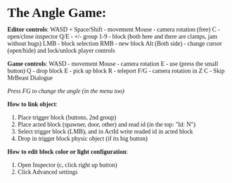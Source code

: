 <div style="font-family: 'Consolas';">
<b style="font-size: 30px;">The Angle Game:</b>

<b>Editor controls</b>:
WASD + Space/Shift - movement
Mouse - camera rotation (free)
C - open/close inspector
Q/E - +/- group
1-9 - block (both here and there are clamps, jam without bugs)
LMB - block selection
RMB - new block
Alt (Both side) - change cursor (open/hide) and lock/unlock player controls

<b>Game controls</b>:
WASD - movement
Mouse - camera rotation
E - use (press the small button)
Q - drop block
E - pick up block
R - teleport
F/G - camera rotation in Z
C - Skip MrBeast Dialogue

<i>Press FG to change the angle (in the menu too)</i>

<b>How to link object</b>:
1. Place trigger block (buttons, 2nd group)
2. Place acted block (spawner, door, other) and read id (in the top: "Id: N")
3. Select trigger block (LMB), and in ActId write readed id in acted block
4. Drop in trigger block physic object (if its big button)

<b>How to edit block color or light configuration</b>:
1. Open Inspector (c, click right up button)
2. Click Advanced settings
</div>
